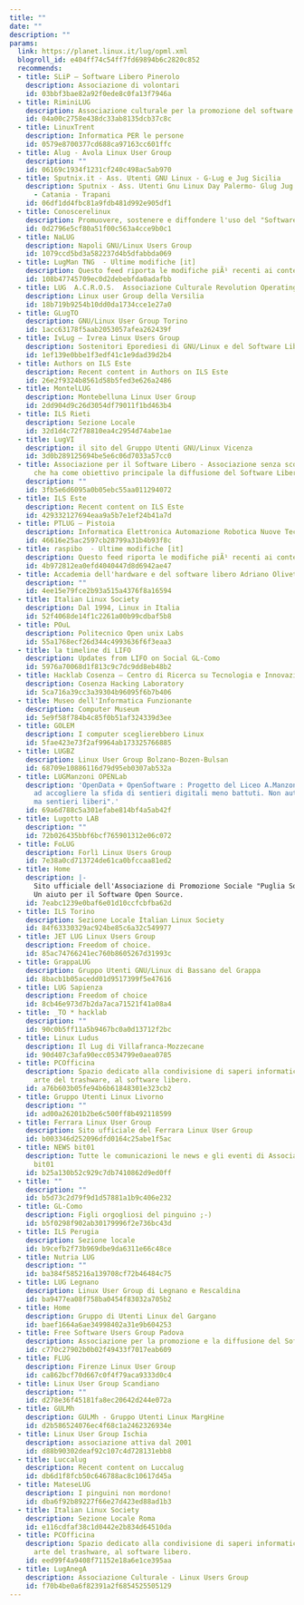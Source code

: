 ```yaml
---
title: ""
date: ""
description: ""
params:
  link: https://planet.linux.it/lug/opml.xml
  blogroll_id: e404ff74c54ff7fd69894b6c2820c852
  recommends:
  - title: SLiP – Software Libero Pinerolo
    description: Associazione di volontari
    id: 03bbf3bae82a92f0ede8c0fa13f7946a
  - title: RiminiLUG
    description: Associazione culturale per la promozione del software libero
    id: 04a00c2758e438dc33ab8135dcb37c8c
  - title: LinuxTrent
    description: Informatica PER le persone
    id: 0579e8700377cd688ca97163cc601ffc
  - title: Alug - Avola Linux User Group
    description: ""
    id: 06169c1934f1231cf240c498ac5ab970
  - title: Sputnix.it - Ass. Utenti GNU Linux - G-Lug e Jug Sicilia
    description: Sputnix - Ass. Utenti Gnu Linux Day Palermo- Glug Jug Sicilia - Palermo
      - Catania - Trapani
    id: 06df1dd4fbc81a9fdb481d992e905df1
  - title: Conoscerelinux
    description: Promuovere, sostenere e diffondere l'uso del "Software libero"
    id: 0d2796e5cf80a51f00c563a4cce9b0c1
  - title: NaLUG
    description: Napoli GNU/Linux Users Group
    id: 1079ccd5bd3a582237d4b5dfabbda069
  - title: LugMan TNG  - Ultime modifiche [it]
    description: Questo feed riporta le modifiche piÃ¹ recenti ai contenuti del sito.
    id: 108b47745709ec0d2debebfda0adafbb
  - title: LUG  A.C.R.O.S.  Associazione Culturale Revolution Operating System
    description: Linux user Group della Versilia
    id: 18b719b9254b10dd0da1734cce1e27a0
  - title: GLugTO
    description: GNU/Linux User Group Torino
    id: 1acc63178f5aab2053057afea262439f
  - title: IvLug – Ivrea Linux Users Group
    description: Sostenitori Eporediesi di GNU/Linux e del Software Libero
    id: 1ef139e0bbe1f3edf41c1e9dad39d2b4
  - title: Authors on ILS Este
    description: Recent content in Authors on ILS Este
    id: 26e2f9324b8561d58b5fed3e626a2486
  - title: MontelLUG
    description: Montebelluna Linux User Group
    id: 2dd904d9c26d3054df79011f1bd463b4
  - title: ILS Rieti
    description: Sezione Locale
    id: 32d1d4c72f78810ea4c2954d74abe1ae
  - title: LugVI
    description: il sito del Gruppo Utenti GNU/Linux Vicenza
    id: 3d0b289125694be5e6c06d7033a57cc0
  - title: Associazione per il Software Libero - Associazione senza scopo di lucro
      che ha come obiettivo principale la diffusione del Software Libero in Italia
    description: ""
    id: 3fb5e6d6095a0b05ebc55aa011294072
  - title: ILS Este
    description: Recent content on ILS Este
    id: 429332127694eaa9a5b7e1ef24b41a7d
  - title: PTLUG – Pistoia
    description: Informatica Elettronica Automazione Robotica Nuove Tecnologie a Pistoia
    id: 46616e25ac2597cb28799a31b4b93f8c
  - title: raspibo  - Ultime modifiche [it]
    description: Questo feed riporta le modifiche piÃ¹ recenti ai contenuti del sito.
    id: 4b972812ea0efd4040447d8d6942ae47
  - title: Accademia dell'hardware e del software libero Adriano Olivetti
    description: ""
    id: 4ee15e79fce2b93a515a4376f8a16594
  - title: Italian Linux Society
    description: Dal 1994, Linux in Italia
    id: 52f4068de14f1c2261a00b99cdbaf5b8
  - title: POuL
    description: Politecnico Open unix Labs
    id: 55a1768ecf26d344c4993636f6f3eaa3
  - title: la timeline di LIFO
    description: Updates from LIFO on Social GL-Como
    id: 5976a70068d1f813c9c7dc9dd8eb48b2
  - title: Hacklab Cosenza – Centro di Ricerca su Tecnologia e Innovazione
    description: Cosenza Hacking Laboratory
    id: 5ca716a39cc3a39304b96095f6b7b406
  - title: Museo dell'Informatica Funzionante
    description: Computer Museum
    id: 5e9f58f784b4c85f0b51af324339d3ee
  - title: GOLEM
    description: I computer sceglierebbero Linux
    id: 5fae423e73f2af9964ab173325766885
  - title: LUGBZ
    description: Linux User Group Bolzano-Bozen-Bulsan
    id: 68709e10886116d79d95eb0307ab532a
  - title: LUGManzoni OPENLab
    description: 'OpenData + OpenSoftware : Progetto del Liceo A.Manzoni Caserta.  "Pronti
      ad accogliere la sfida di sentieri digitali meno battuti. Non autostrade: sentieri,
      ma sentieri liberi".'
    id: 69a6d788c5a301efabe814bf4a5ab42f
  - title: Lugotto LAB
    description: ""
    id: 72b026435bbf6bcf765901312e06c072
  - title: FoLUG
    description: Forlì Linux Users Group
    id: 7e38a0cd713724de61ca0bfccaa81ed2
  - title: Home
    description: |-
      Sito ufficiale dell'Associazione di Promozione Sociale "Puglia Software Open Source - APS" in breve Puglia S.O.S.
      Un aiuto per il Software Open Source.
    id: 7eabc1239e0baf6e01d10ccfcbfba62d
  - title: ILS Torino
    description: Sezione Locale Italian Linux Society
    id: 84f63330329ac924be85c6a32c549977
  - title: JET LUG Linux Users Group
    description: Freedom of choice.
    id: 85ac74766241ec760b8605267d31993c
  - title: GrappaLUG
    description: Gruppo Utenti GNU/Linux di Bassano del Grappa
    id: 8bacb1b05acedd01d9517399f5e47616
  - title: LUG Sapienza
    description: Freedom of choice
    id: 8cb46e973d7b2da7aca71521f41a08a4
  - title: _TO * hacklab
    description: ""
    id: 90c0b5ff11a5b9467bc0a0d13712f2bc
  - title: Linux Ludus
    description: Il Lug di Villafranca-Mozzecane
    id: 90d407c3afa90ecc0534799e0aea0785
  - title: PCOfficina
    description: Spazio dedicato alla condivisione di saperi informatici, alla nobile
      arte del trashware, al software libero.
    id: a76b603b05fe94b6b61848301e323cb2
  - title: Gruppo Utenti Linux Livorno
    description: ""
    id: ad00a26201b2be6c500ff8b492118599
  - title: Ferrara Linux User Group
    description: Sito ufficiale del Ferrara Linux User Group
    id: b003346d252096dfd0164c25abe1f5ac
  - title: NEWS bit01
    description: Tutte le comunicazioni le news e gli eventi di Associazione Culturale
      bit01
    id: b25a130b52c929c7db7410862d9ed0ff
  - title: ""
    description: ""
    id: b5d73c2d79f9d1d57881a1b9c406e232
  - title: GL-Como
    description: Figli orgogliosi del pinguino ;-)
    id: b5f0298f902ab30179996f2e736bc43d
  - title: ILS Perugia
    description: Sezione locale
    id: b9cefb2f73b969dbe9da6311e66c48ce
  - title: Nutria LUG
    description: ""
    id: ba384f585216a139708cf72b46484c75
  - title: LUG Legnano
    description: Linux User Group di Legnano e Rescaldina
    id: ba9477ea08f758ba0454f83032a705b2
  - title: Home
    description: Gruppo di Utenti Linux del Gargano
    id: baef1664a6ae34998402a31e9b604253
  - title: Free Software Users Group Padova
    description: Associazione per la promozione e la diffusione del Software Libero
    id: c770c27902b0b02f49433f7017eab609
  - title: FLUG
    description: Firenze Linux User Group
    id: ca862bcf70d667c0f4f79aca9333d0c4
  - title: Linux User Group Scandiano
    description: ""
    id: d278e36f45181fa8ec20642d244e072a
  - title: GULMh
    description: GULMh - Gruppo Utenti Linux MargHine
    id: d2b586524076ec4f68c1a2462326934e
  - title: Linux User Group Ischia
    description: associazione attiva dal 2001
    id: d88b90302deaf92c107c4d728131ebb8
  - title: Luccalug
    description: Recent content on Luccalug
    id: db6d1f8fcb50c646788ac8c10617d45a
  - title: MateseLUG
    description: I pinguini non mordono!
    id: dba6f92b89227f66e27d423ed88ad1b3
  - title: Italian Linux Society
    description: Sezione Locale Roma
    id: e116cdfaf38c1d0442e2b834d64510da
  - title: PCOfficina
    description: Spazio dedicato alla condivisione di saperi informatici, alla nobile
      arte del trashware, al software libero.
    id: eed99f4a9408f71152e18a6e1ce395aa
  - title: LugAnegA
    description: Associazione Culturale - Linux Users Group
    id: f70b4be0a6f82391a2f6854525505129
---
```

